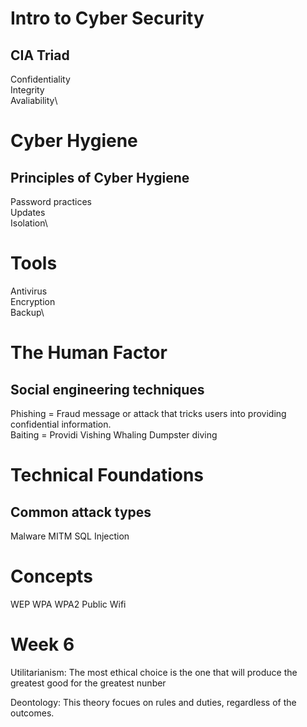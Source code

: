 # Intro to Cyber Security

## CIA Triad
Confidentiality\
Integrity\
Avaliability\

# Cyber Hygiene

## Principles of Cyber Hygiene
Password practices\
Updates\
Isolation\

# Tools
Antivirus\
Encryption\
Backup\

# The Human Factor

## Social engineering techniques
Phishing = Fraud message or attack that tricks users into providing confidential information.\
Baiting = Providi
Vishing
Whaling
Dumpster diving

# Technical Foundations

## Common attack types
Malware
MITM
SQL Injection

# Concepts
WEP
WPA
WPA2
Public Wifi

# Week 6
Utilitarianism: The most ethical choice is the one that will produce the greatest good for the greatest nunber

Deontology: This theory focues on rules and duties, regardless of the outcomes.

